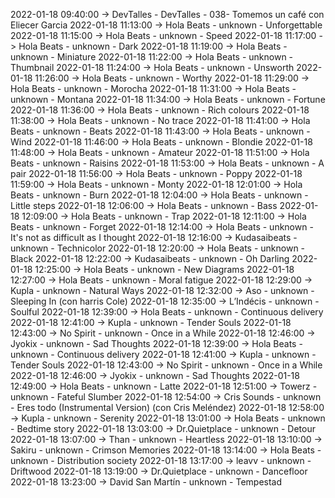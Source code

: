 2022-01-18 09:40:00 -> DevTalles - DevTalles - 038- Tomemos un café con Eliecer Garcia
2022-01-18 11:13:00 -> Hola Beats - unknown - Unforgettable
2022-01-18 11:15:00 -> Hola Beats - unknown - Speed
2022-01-18 11:17:00 -> Hola Beats - unknown - Dark
2022-01-18 11:19:00 -> Hola Beats - unknown - Miniature
2022-01-18 11:22:00 -> Hola Beats - unknown - Thumbnail
2022-01-18 11:24:00 -> Hola Beats - unknown - Unsworth
2022-01-18 11:26:00 -> Hola Beats - unknown - Worthy
2022-01-18 11:29:00 -> Hola Beats - unknown - Morocha
2022-01-18 11:31:00 -> Hola Beats - unknown - Montana
2022-01-18 11:34:00 -> Hola Beats - unknown - Fortune
2022-01-18 11:36:00 -> Hola Beats - unknown - Rich colours
2022-01-18 11:38:00 -> Hola Beats - unknown - No trace
2022-01-18 11:41:00 -> Hola Beats - unknown - Beats
2022-01-18 11:43:00 -> Hola Beats - unknown - Wind
2022-01-18 11:46:00 -> Hola Beats - unknown - Blondie
2022-01-18 11:48:00 -> Hola Beats - unknown - Amateur
2022-01-18 11:51:00 -> Hola Beats - unknown - Raisins
2022-01-18 11:53:00 -> Hola Beats - unknown - A pair
2022-01-18 11:56:00 -> Hola Beats - unknown - Poppy
2022-01-18 11:59:00 -> Hola Beats - unknown - Monty
2022-01-18 12:01:00 -> Hola Beats - unknown - Burn
2022-01-18 12:04:00 -> Hola Beats - unknown - Little steps
2022-01-18 12:06:00 -> Hola Beats - unknown - Bass
2022-01-18 12:09:00 -> Hola Beats - unknown - Trap
2022-01-18 12:11:00 -> Hola Beats - unknown - Forget
2022-01-18 12:14:00 -> Hola Beats - unknown - It's not as difficult as I thought
2022-01-18 12:16:00 -> Kudasaibeats - unknown - Technicolor
2022-01-18 12:20:00 -> Hola Beats - unknown - Black
2022-01-18 12:22:00 -> Kudasaibeats - unknown - Oh Darling
2022-01-18 12:25:00 -> Hola Beats - unknown - New Diagrams
2022-01-18 12:27:00 -> Hola Beats - unknown - Moral fatigue
2022-01-18 12:29:00 -> Kupla - unknown - Natural Ways
2022-01-18 12:32:00 -> Aso - unknown - Sleeping In (con harris Cole)
2022-01-18 12:35:00 -> L’Indécis - unknown - Soulful
2022-01-18 12:39:00 -> Hola Beats - unknown - Continuous delivery
2022-01-18 12:41:00 -> Kupla - unknown - Tender Souls
2022-01-18 12:43:00 -> No Spirit - unknown - Once in a While
2022-01-18 12:46:00 -> Jyokix - unknown - Sad Thoughts
2022-01-18 12:39:00 -> Hola Beats - unknown - Continuous delivery
2022-01-18 12:41:00 -> Kupla - unknown - Tender Souls
2022-01-18 12:43:00 -> No Spirit - unknown - Once in a While
2022-01-18 12:46:00 -> Jyokix - unknown - Sad Thoughts
2022-01-18 12:49:00 -> Hola Beats - unknown - Latte
2022-01-18 12:51:00 -> Towerz - unknown - Fateful Slumber
2022-01-18 12:54:00 -> Cris Sounds - unknown - Eres todo (Instrumental Version) (con Cris Meléndez)
2022-01-18 12:58:00 -> Kupla - unknown - Serenity
2022-01-18 13:01:00 -> Hola Beats - unknown - Bedtime story
2022-01-18 13:03:00 -> Dr.Quietplace - unknown - Detour
2022-01-18 13:07:00 -> Than - unknown - Heartless
2022-01-18 13:10:00 -> Sakiru - unknown - Crimson Memories
2022-01-18 13:14:00 -> Hola Beats - unknown - Distribution society
2022-01-18 13:17:00 -> leavv - unknown - Driftwood
2022-01-18 13:19:00 -> Dr.Quietplace - unknown - Dancefloor
2022-01-18 13:23:00 -> David San Martín - unknown - Tempestad
